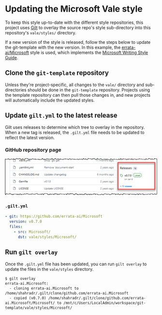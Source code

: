 # Updating the Microsoft Vale style

To keep this style up-to-date with the different style repositories, this project uses [Gilt] to overlay the source repo's style sub-directory into this repository's `vale/styles/` directory.

If a new version of the style is released, follow the steps below to update the git-template with the new version. In this example, the [errata-ai/Microsoft][errata-ai-microsoft] style is used, which implements the [Microsoft Writing Style Guide][microsoft-writing-style-guide].

## Clone the `git-template` repository

Unless they're project-specific, all changes to the `vale/` directory and sub-directories should be done in the `git-template` repository. Projects using the template repository can then pull those changes in, and new projects will automatically include the updated styles.

## Update `gilt.yml` to the latest release

Gilt uses releases to determine which tree to overlay in the repository. When a new tag is released, the `.gilt.yml` file needs to be updated to reflect the latest version.

### GitHub repository page

![Latest release version on GitHub is v0.7.0](../docs/images/vale-release.png)

### `.gilt.yml`

```yaml
- git: https://github.com/errata-ai/Microsoft
  version: v0.7.0
  files:
    - src: Microsoft/
      dst: vale/styles/Microsoft/
```

## Run `gilt overlay`

Once the `.gilt.yml` file has been updated, you can run `gilt overlay` to update the files in the `vale/styles` directory.

```shell
$ gilt overlay
errata-ai.Microsoft:
  - cloning errata-ai.Microsoft to /home/shahradr/.gilt/clone/github.com/errata-ai.Microsoft
  - copied (v0.7.0) /home/shahradr/.gilt/clone/github.com/errata-ai.Microsoft/Microsoft/ to /mnt/c/Users/LocalAdmin/workspace/git-template/vale/styles/Microsoft/
```

[vale]: https://github.com/errata-ai/vale
[errata-ai-microsoft]: https://github.com/errata-ai/Microsoft
[microsoft-writing-style-guide]: https://docs.microsoft.com/en-us/style-guide/welcome/
[gilt]: https://github.com/retr0h/gilt/
